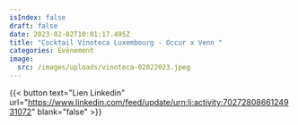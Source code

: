 ```yaml
---
isIndex: false
draft: false
date: 2023-02-02T10:01:17.495Z
title: "Cocktail Vinoteca Luxembourg - Occur x Venn "
categories: Evènement
image:
  src: /images/uploads/vinoteca-02022023.jpeg
---
```

{{< button text="Lien Linkedin" url="https://www.linkedin.com/feed/update/urn:li:activity:7027280866124931072" blank="false" >}}